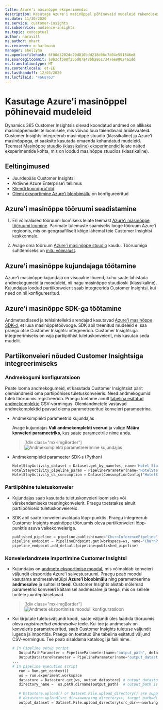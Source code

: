 ```yaml
---
title: Azure'i masinõppe eksperimendid
description: Kasutage Azure'i masinõppel põhinevaid mudeleid rakenduses Dynamics 365 Customer Insights.
ms.date: 11/30/2020
ms.service: customer-insights
ms.subservice: audience-insights
ms.topic: conceptual
author: naravill
ms.author: mhart
ms.reviewer: m-hartmann
manager: shellyha
ms.openlocfilehash: 6f00d3202dc29d810bdd218d06c7d04e551846e8
ms.sourcegitcommit: a9b2cf598f256d07a48bba8617347ee90024a1dd
ms.translationtype: HT
ms.contentlocale: et-EE
ms.lasthandoff: 12/03/2020
ms.locfileid: "4668763"
---
```

# <a name="use-azure-machine-learning-based-models"></a>Kasutage Azure'i masinõppel põhinevaid mudeleid

Dynamics 365 Customer Insightsis olevad koondatud andmed on allikaks masinõppemudelite loomisele, mis võivad luua täiendavaid äriülevaateid. Customer Insights integreerub masinõppe stuudio (klassikaline) ja Azure'i masinõppega, et saaksite kasutada omaenda kohandatud mudeleid. Teemast [Masinõppe stuudio (klassikaline) eksperimendid](machine-learning-studio-experiments.md) leiate näited eksperimentide kohta, mis on loodud masinõppe stuudios (klassikaline). 

## <a name="prerequisites"></a>Eeltingimused

- Juurdepääs Customer Insightsi
- Aktiivne Azure Enterprise'i tellimus
- [Kliendi koondprofiilid](data-unification.md)
- [Olemi eksportimine Azure'i bloobimällu](export-azure-blob-storage.md) on konfigureeritud

## <a name="set-up-azure-machine-learning-workspace"></a>Azure'i masinõppe tööruumi seadistamine

1. Eri võimalused tööruumi loomiseks leiate teemast [Azure'i masinõppe tööruumi loomine](https://docs.microsoft.com/azure/machine-learning/concept-workspace#-create-a-workspace). Parimate tulemuste saamiseks looge tööruum Azure'i regioonis, mis on geograafiliselt kõige lähemal teie Customer Insightsi keskkonnale.

1. Avage oma tööruum [Azure'i masinõppe stuudio](https://ml.azure.com/) kaudu. Tööruumiga suhtlemiseks on [mitu võimalust](https://docs.microsoft.com/azure/machine-learning/concept-workspace#tools-for-workspace-interaction).

## <a name="work-with-azure-machine-learning-designer"></a>Azure'i masinõppe kujundajaga töötamine

Azure'i masinõppe kujundaja on visuaalne lõuend, kuhu saate lohistada andmekogumeid ja mooduleid, nii nagu masinõppe stuudioski (klassikaline). Kujundajas loodud partiikonveierit saab integreerida Customer Insightsi, kui need on nii konfigureeritud. 
   
## <a name="working-with-azure-machine-learning-sdk"></a>Azure'i masinõppe SDK-ga töötamine

Andmeteadlased ja tehisintellekti arendajad kasutavad [Azure'i masinõppe SDK-d](https://docs.microsoft.com/python/api/overview/azure/ml/?view=azure-ml-py&preserve-view=true), et luua masinõppetöövooge. SDK abil treenitud mudeleid ei saa praegu otse Customer Insightsi integreerida. Customer Insightsiga integreerimiseks on vaja partiipõhist tuletuskonveierit, mis kasutab seda mudelit.

## <a name="batch-pipeline-requirements-to-integrate-with-customer-insights"></a>Partiikonveieri nõuded Customer Insightsiga integreerimiseks

### <a name="dataset-configuration"></a>Andmekogumi konfiguratsioon

Peate looma andmekogumeid, et kasutada Customer Insightsist pärit olemiandmeid oma partiipõhises tuletuskonveieris. Need andmekogumid tuleb tööruumis registreerida. Praegu toetame ainult [tabelina esitatud andmekomplekte](https://docs.microsoft.com/azure/machine-learning/how-to-create-register-datasets#tabulardataset) CSV-vormingus. Olemiandmetele vastavad andmekomplektid peavad olema parametreeritud konveieri parameetrina.
   
* Andmekomplekti parameetrid kujundajas
   
     Avage kujundajas **Vali andmekomplekti veerud** ja valige **Määra konveieri parameetriks**, kus saate parameetrile nime anda.

     > [!div class="mx-imgBorder"]
     > ![Andmekomplekti parametreerimine kujundajas](media/intelligence-designer-dataset-parameters.png "Andmekomplekti parametreerimine kujundajas")
   
* Andmekomplekti parameeter SDK-s (Python)
   
   ```python
   HotelStayActivity_dataset = Dataset.get_by_name(ws, name='Hotel Stay Activity Data')
   HotelStayActivity_pipeline_param = PipelineParameter(name="HotelStayActivity_pipeline_param", default_value=HotelStayActivity_dataset)
   HotelStayActivity_ds_consumption = DatasetConsumptionConfig("HotelStayActivity_dataset", HotelStayActivity_pipeline_param)
   ```

### <a name="batch-inference-pipeline"></a>Partiipõhine tuletuskonveier
  
* Kujundajas saab kasutada tuletuskonveieri loomiseks või värskendamiseks treeningkonveierit. Praegu toetatakse ainult partiipõhiseid tuletuskonveiereid.

* SDK abil saate konveieri avaldada lõpp-punktis. Praegu integreerub Customer Insights masinõppe tööruumis oleva partiikonveieri lõpp-punktis asuva vaikekonveieriga.
   
   ```python
   published_pipeline = pipeline.publish(name="ChurnInferencePipeline", description="Published Churn Inference pipeline")
   pipeline_endpoint = PipelineEndpoint.get(workspace=ws, name="ChurnPipelineEndpoint") 
   pipeline_endpoint.add_default(pipeline=published_pipeline)
   ```

### <a name="import-pipeline-data-into-customer-insights"></a>Konveieriandmete importimine Customer Insightsi

* Kujundajas on [andmete eksportimise moodul](https://docs.microsoft.com/azure/machine-learning/algorithm-module-reference/export-data), mis võimaldab konveieri väljundit eksportida Azure'i salvestusruumi. Praegu peab moodul kasutama andmesalvetüüpi **Azure'i bloobimälu** ning parametreerima **andmesalve** ja suhtelist **teed**. Customer Insights alistab mõlemad parameetrid konveieri käitamisel andmesalve ja teega, mis on sellele tootele juurdepääsetavad.
   > [!div class="mx-imgBorder"]
   > ![Andmete eksportimise mooduli konfiguratsioon](media/intelligence-designer-importdata.png "Andmete eksportimise mooduli konfiguratsioon")
   
* Kui kirjutate tuletusväljundi koodi, saate väljundi üles laadida tööruumis oleva *registreeritud andmesalve* teele. Kui tee ja andmesalv on konveieris parametreeritud, saab Customer Insights tuletuse väljundit lugeda ja importida. Praegu on toetatud ühe tabelina esitatud väljund CSV-vormingus. Tee peab sisaldama kataloogi ja faili nime.

   ```python
   # In Pipeline setup script
      OutputPathParameter = PipelineParameter(name="output_path", default_value="HotelChurnOutput/HotelChurnOutput.csv")
      OutputDatastoreParameter = PipelineParameter(name="output_datastore", default_value="workspaceblobstore")
   ...
   # In pipeline execution script
      run = Run.get_context()
      ws = run.experiment.workspace
      datastore = Datastore.get(ws, output_datastore) # output_datastore is parameterized
      directory_name =  os.path.dirname(output_path)  # output_path is parameterized.
      
      # Datastore.upload() or Dataset.File.upload_directory() are supported methods to uplaod the data
      # datastore.upload(src_dir=<<working directory>>, target_path=directory_name, overwrite=False, show_progress=True)
      output_dataset = Dataset.File.upload_directory(src_dir=<<working directory>>, target = (datastore, directory_name)) # Remove trailing "/" from directory_name
   ```
